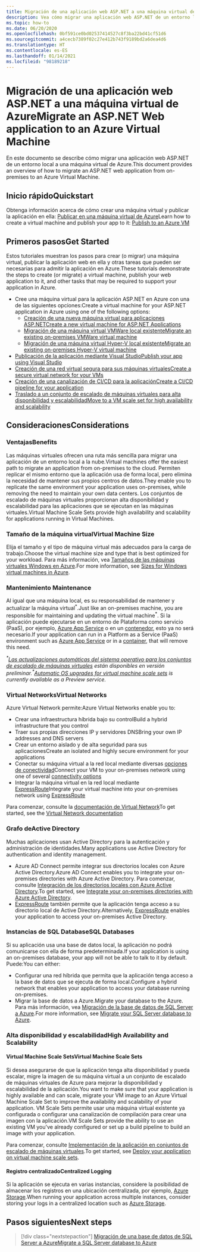 ```yaml
---
title: Migración de una aplicación web ASP.NET a una máquina virtual de Azure
description: Vea cómo migrar una aplicación web ASP.NET de un entorno local a una máquina virtual de Azure.
ms.topic: how-to
ms.date: 06/20/2020
ms.openlocfilehash: 0bf591ce0bd02537414527c8f3ba22bd41cf51d6
ms.sourcegitcommit: a4cecb7389f02c27e412b743f9189bd2a6dea4d6
ms.translationtype: HT
ms.contentlocale: es-ES
ms.lasthandoff: 01/14/2021
ms.locfileid: "98189218"
---
```

# <a name="migrate-an-aspnet-web-application-to-an-azure-virtual-machine"></a><span data-ttu-id="38631-103">Migración de una aplicación web ASP.NET a una máquina virtual de Azure</span><span class="sxs-lookup"><span data-stu-id="38631-103">Migrate an ASP.NET Web application to an Azure Virtual Machine</span></span>

<span data-ttu-id="38631-104">En este documento se describe cómo migrar una aplicación web ASP.NET de un entorno local a una máquina virtual de Azure.</span><span class="sxs-lookup"><span data-stu-id="38631-104">This document provides an overview of how to migrate an ASP.NET web application from on-premises to an Azure Virtual Machine.</span></span>

## <a name="quickstart"></a><span data-ttu-id="38631-105">Inicio rápido</span><span class="sxs-lookup"><span data-stu-id="38631-105">Quickstart</span></span>

<span data-ttu-id="38631-106">Obtenga información acerca de cómo crear una máquina virtual y publicar la aplicación en ella: [Publicar en una máquina virtual de Azure](https://tutorials.visualstudio.com/aspnet-vm/intro)</span><span class="sxs-lookup"><span data-stu-id="38631-106">Learn how to create a virtual machine and publish your app to it: [Publish to an Azure VM](https://tutorials.visualstudio.com/aspnet-vm/intro)</span></span>

## <a name="get-started"></a><span data-ttu-id="38631-107">Primeros pasos</span><span class="sxs-lookup"><span data-stu-id="38631-107">Get Started</span></span>

<span data-ttu-id="38631-108">Estos tutoriales muestran los pasos para crear (o migrar) una máquina virtual, publicar la aplicación web en ella y otras tareas que pueden ser necesarias para admitir la aplicación en Azure.</span><span class="sxs-lookup"><span data-stu-id="38631-108">These tutorials demonstrate the steps to create (or migrate) a virtual machine, publish your web application to it, and other tasks that may be required to support your application in Azure.</span></span>

- <span data-ttu-id="38631-109">Cree una máquina virtual para la aplicación ASP.NET en Azure con una de las siguientes opciones:</span><span class="sxs-lookup"><span data-stu-id="38631-109">Create a virtual machine for your ASP.NET application in Azure using one of the following options:</span></span>
  - [<span data-ttu-id="38631-110">Creación de una nueva máquina virtual para aplicaciones ASP.NET</span><span class="sxs-lookup"><span data-stu-id="38631-110">Create a new virtual machine for ASP.NET Applications</span></span>](https://go.microsoft.com/fwlink/?linkid=863237)
  - [<span data-ttu-id="38631-111">Migración de una máquina virtual VMWare local existente</span><span class="sxs-lookup"><span data-stu-id="38631-111">Migrate an existing on-premises VMWare virtual machine</span></span>](/azure/migrate/tutorial-migrate-vmware)
  - [<span data-ttu-id="38631-112">Migración de una máquina virtual Hyper-V local existente</span><span class="sxs-lookup"><span data-stu-id="38631-112">Migrate an existing on-premises Hyper-V virtual machine</span></span>](/azure/migrate/tutorial-migrate-hyper-v)
- [<span data-ttu-id="38631-113">Publicación de la aplicación mediante Visual Studio</span><span class="sxs-lookup"><span data-stu-id="38631-113">Publish your app using Visual Studio</span></span>](/azure/virtual-machines/windows/publish-web-app-from-visual-studio)
- [<span data-ttu-id="38631-114">Creación de una red virtual segura para sus máquinas virtuales</span><span class="sxs-lookup"><span data-stu-id="38631-114">Create a secure virtual network for your VMs</span></span>](/azure/virtual-network/virtual-network-get-started-vnet-subnet)
- [<span data-ttu-id="38631-115">Creación de una canalización de CI/CD para la aplicación</span><span class="sxs-lookup"><span data-stu-id="38631-115">Create a CI/CD pipeline for your application</span></span>](/vsts/build-release/apps/cd/deploy-webdeploy-iis-deploygroups)
- [<span data-ttu-id="38631-116">Traslado a un conjunto de escalado de máquinas virtuales para alta disponibilidad y escalabilidad</span><span class="sxs-lookup"><span data-stu-id="38631-116">Move to a VM scale set for high availability and scalability</span></span>](/azure/virtual-machine-scale-sets/virtual-machine-scale-sets-deploy-app)

## <a name="considerations"></a><span data-ttu-id="38631-117">Consideraciones</span><span class="sxs-lookup"><span data-stu-id="38631-117">Considerations</span></span>

### <a name="benefits"></a><span data-ttu-id="38631-118">Ventajas</span><span class="sxs-lookup"><span data-stu-id="38631-118">Benefits</span></span>

<span data-ttu-id="38631-119">Las máquinas virtuales ofrecen una ruta más sencilla para migrar una aplicación de un entorno local a la nube.</span><span class="sxs-lookup"><span data-stu-id="38631-119">Virtual machines offer the easiest path to migrate an application from on-premises to the cloud.</span></span> <span data-ttu-id="38631-120">Permiten replicar el mismo entorno que la aplicación usa de forma local, pero elimina la necesidad de mantener sus propios centros de datos.</span><span class="sxs-lookup"><span data-stu-id="38631-120">They enable you to replicate the same environment your application uses on-premises, while removing the need to maintain your own data centers.</span></span> <span data-ttu-id="38631-121">Los conjuntos de escalado de máquinas virtuales proporcionan alta disponibilidad y escalabilidad para las aplicaciones que se ejecutan en las máquinas virtuales.</span><span class="sxs-lookup"><span data-stu-id="38631-121">Virtual Machine Scale Sets provide high availability and scalability for applications running in Virtual Machines.</span></span>

### <a name="virtual-machine-size"></a><span data-ttu-id="38631-122">Tamaño de la máquina virtual</span><span class="sxs-lookup"><span data-stu-id="38631-122">Virtual Machine Size</span></span>

<span data-ttu-id="38631-123">Elija el tamaño y el tipo de máquina virtual más adecuados para la carga de trabajo.</span><span class="sxs-lookup"><span data-stu-id="38631-123">Choose the virtual machine size and type that is best optimized for your workload.</span></span> <span data-ttu-id="38631-124">Para más información, vea [Tamaños de las máquinas virtuales Windows en Azure](/azure/virtual-machines/windows/sizes).</span><span class="sxs-lookup"><span data-stu-id="38631-124">For more information, see [Sizes for Windows virtual machines in Azure](/azure/virtual-machines/windows/sizes).</span></span>

### <a name="maintenance"></a><span data-ttu-id="38631-125">Mantenimiento </span><span class="sxs-lookup"><span data-stu-id="38631-125">Maintenance</span></span>

<span data-ttu-id="38631-126">Al igual que una máquina local, es su responsabilidad de mantener y actualizar la máquina virtual<sup>&#42;</sup>.</span><span class="sxs-lookup"><span data-stu-id="38631-126">Just like an on-premises machine, you are responsible for maintaining and updating the virtual machine<sup>&#42;</sup>.</span></span> <span data-ttu-id="38631-127">Si la aplicación puede ejecutarse en un entorno de Plataforma como servicio (PaaS), por ejemplo, [Azure App Service](/azure/app-service/) o en un [contenedor](/azure/app-service/containers/), esto ya no será necesario.</span><span class="sxs-lookup"><span data-stu-id="38631-127">If your application can run in a Platform as a Service (PaaS) environment such as [Azure App Service](/azure/app-service/) or in a [container](/azure/app-service/containers/), that will remove this need.</span></span>

<span data-ttu-id="38631-128">*<sup>&#42;</sup>[Las actualizaciones automáticas del sistema operativo para los conjuntos de escalado de máquinas virtuales](/azure/virtual-machine-scale-sets/virtual-machine-scale-sets-automatic-upgrade) están disponibles en versión preliminar.*</span><span class="sxs-lookup"><span data-stu-id="38631-128">*<sup>&#42;</sup>[Automatic OS upgrades for virtual machine scale sets](/azure/virtual-machine-scale-sets/virtual-machine-scale-sets-automatic-upgrade) is currently available as a Preview service.*</span></span>

### <a name="virtual-networks"></a><span data-ttu-id="38631-129">Virtual Networks</span><span class="sxs-lookup"><span data-stu-id="38631-129">Virtual Networks</span></span>

<span data-ttu-id="38631-130">Azure Virtual Network permite:</span><span class="sxs-lookup"><span data-stu-id="38631-130">Azure Virtual Networks enable you to:</span></span>

- <span data-ttu-id="38631-131">Crear una infraestructura híbrida bajo su control</span><span class="sxs-lookup"><span data-stu-id="38631-131">Build a hybrid infrastructure that you control</span></span>
- <span data-ttu-id="38631-132">Traer sus propias direcciones IP y servidores DNS</span><span class="sxs-lookup"><span data-stu-id="38631-132">Bring your own IP addresses and DNS servers</span></span>
- <span data-ttu-id="38631-133">Crear un entorno aislado y de alta seguridad para sus aplicaciones</span><span class="sxs-lookup"><span data-stu-id="38631-133">Create an isolated and highly secure environment for your applications</span></span>
- <span data-ttu-id="38631-134">Conectar su máquina virtual a la red local mediante diversas [opciones de conectividad](/azure/vpn-gateway/vpn-gateway-about-vpngateways#s2smulti)</span><span class="sxs-lookup"><span data-stu-id="38631-134">Connect your VM to your on-premises network using one of several [connectivity options](/azure/vpn-gateway/vpn-gateway-about-vpngateways#s2smulti)</span></span>
- <span data-ttu-id="38631-135">Integrar la máquina virtual en la red local mediante [ExpressRoute](https://azure.microsoft.com/services/expressroute/)</span><span class="sxs-lookup"><span data-stu-id="38631-135">Integrate your virtual machine into your on-premises network using [ExpressRoute](https://azure.microsoft.com/services/expressroute/)</span></span>

<span data-ttu-id="38631-136">Para comenzar, consulte la [documentación de Virtual Network](/azure/virtual-network/)</span><span class="sxs-lookup"><span data-stu-id="38631-136">To get started, see the [Virtual Network documentation](/azure/virtual-network/)</span></span>

### <a name="active-directory"></a><span data-ttu-id="38631-137">Grafo de</span><span class="sxs-lookup"><span data-stu-id="38631-137">Active Directory</span></span>

<span data-ttu-id="38631-138">Muchas aplicaciones usan Active Directory para la autenticación y administración de identidades.</span><span class="sxs-lookup"><span data-stu-id="38631-138">Many applications use Active Directory for authentication and identity management.</span></span>

- <span data-ttu-id="38631-139">Azure AD Connect permite integrar sus directorios locales con Azure Active Directory.</span><span class="sxs-lookup"><span data-stu-id="38631-139">Azure AD Connect enables you to integrate your on-premises directories with Azure Active Directory.</span></span> <span data-ttu-id="38631-140">Para comenzar, consulte [Integración de los directorios locales con Azure Active Directory](/azure/active-directory/connect/active-directory-aadconnect).</span><span class="sxs-lookup"><span data-stu-id="38631-140">To get started, see [Integrate your on-premises directories with Azure Active Directory](/azure/active-directory/connect/active-directory-aadconnect).</span></span>
- <span data-ttu-id="38631-141">[ExpressRoute](https://azure.microsoft.com/services/expressroute/) también permite que la aplicación tenga acceso a su directorio local de Active Directory.</span><span class="sxs-lookup"><span data-stu-id="38631-141">Alternatively, [ExpressRoute](https://azure.microsoft.com/services/expressroute/) enables your application to access your on-premises Active Directory.</span></span>

### <a name="sql-databases"></a><span data-ttu-id="38631-142">Instancias de SQL Database</span><span class="sxs-lookup"><span data-stu-id="38631-142">SQL Databases</span></span>

<span data-ttu-id="38631-143">Si su aplicación usa una base de datos local, la aplicación no podrá comunicarse con ella de forma predeterminada.</span><span class="sxs-lookup"><span data-stu-id="38631-143">If your application is using an on-premises database, your app will not be able to talk to it by default.</span></span> <span data-ttu-id="38631-144">Puede:</span><span class="sxs-lookup"><span data-stu-id="38631-144">You can either:</span></span>

- <span data-ttu-id="38631-145">Configurar una red híbrida que permita que la aplicación tenga acceso a la base de datos que se ejecuta de forma local.</span><span class="sxs-lookup"><span data-stu-id="38631-145">Configure a hybrid network that enables your application to access your database running on-premises.</span></span>
- <span data-ttu-id="38631-146">Migrar la base de datos a Azure.</span><span class="sxs-lookup"><span data-stu-id="38631-146">Migrate your database to the Azure.</span></span> <span data-ttu-id="38631-147">Para más información, vea [Migración de la base de datos de SQL Server a Azure](sql.md).</span><span class="sxs-lookup"><span data-stu-id="38631-147">For more information, see [Migrate your SQL Server database to Azure](sql.md).</span></span>

### <a name="high-availability-and-scalability"></a><span data-ttu-id="38631-148">Alta disponibilidad y escalabilidad</span><span class="sxs-lookup"><span data-stu-id="38631-148">High Availability and Scalability</span></span>

#### <a name="virtual-machine-scale-sets"></a><span data-ttu-id="38631-149">Virtual Machine Scale Sets</span><span class="sxs-lookup"><span data-stu-id="38631-149">Virtual Machine Scale Sets</span></span>

<span data-ttu-id="38631-150">Si desea asegurarse de que la aplicación tenga alta disponibilidad y pueda escalar, migre la imagen de su máquina virtual a un conjunto de escalado de máquinas virtuales de Azure para mejorar la disponibilidad y escalabilidad de la aplicación.</span><span class="sxs-lookup"><span data-stu-id="38631-150">You want to make sure that your application is highly available and can scale, migrate your VM image to an Azure Virtual Machine Scale Set to improve the availability and scalability of your application.</span></span> <span data-ttu-id="38631-151">VM Scale Sets permite usar una máquina virtual existente ya configurada o configurar una canalización de compilación para crear una imagen con la aplicación.</span><span class="sxs-lookup"><span data-stu-id="38631-151">VM Scale Sets provide the ability to use an existing VM you've already configured or set up a build pipeline to build an image with your application.</span></span>

<span data-ttu-id="38631-152">Para comenzar, consulte [Implementación de la aplicación en conjuntos de escalado de máquinas virtuales](/azure/virtual-machine-scale-sets/virtual-machine-scale-sets-deploy-app).</span><span class="sxs-lookup"><span data-stu-id="38631-152">To get started, see [Deploy your application on virtual machine scale sets](/azure/virtual-machine-scale-sets/virtual-machine-scale-sets-deploy-app).</span></span>

#### <a name="centralized-logging"></a><span data-ttu-id="38631-153">Registro centralizado</span><span class="sxs-lookup"><span data-stu-id="38631-153">Centralized Logging</span></span>

<span data-ttu-id="38631-154">Si la aplicación se ejecuta en varias instancias, considere la posibilidad de almacenar los registros en una ubicación centralizada, por ejemplo, [Azure Storage](/azure/storage/).</span><span class="sxs-lookup"><span data-stu-id="38631-154">When running your application across multiple instances, consider storing your logs in a centralized location such as [Azure Storage](/azure/storage/).</span></span>

## <a name="next-steps"></a><span data-ttu-id="38631-155">Pasos siguientes</span><span class="sxs-lookup"><span data-stu-id="38631-155">Next steps</span></span>

> [!div class="nextstepaction"]
> [<span data-ttu-id="38631-156">Migración de una base de datos de SQL Server a Azure</span><span class="sxs-lookup"><span data-stu-id="38631-156">Migrate a SQL Server database to Azure</span></span>](sql.md)
